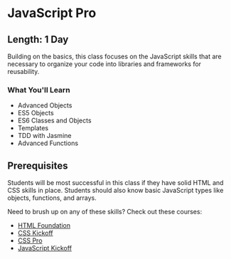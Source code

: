 JavaScript Pro
=======

## Length: 1 Day

Building on the basics, this class focuses on the JavaScript skills that are necessary to organize your code into libraries and frameworks for reusability.

### What You'll Learn

* Advanced Objects
* ES5 Objects
* ES6 Classes and Objects
* Templates
* TDD with Jasmine
* Advanced Functions

## Prerequisites
Students will be most successful in this class if they have solid HTML and CSS skills in place. Students should also know basic JavaScript types like objects, functions, and arrays.

Need to brush up on any of these skills? Check out these courses:

* [HTML Foundation]()
* [CSS Kickoff]()
* [CSS Pro]()
* [JavaScript Kickoff]()
